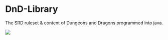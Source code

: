 # DnD-Library
The SRD ruleset &amp; content of Dungeons and Dragons programmed into java. 

[![](https://jitpack.io/v/Bazza491/DungeonsLibrary.svg)](https://jitpack.io/#Bazza491/DungeonsLibrary)
